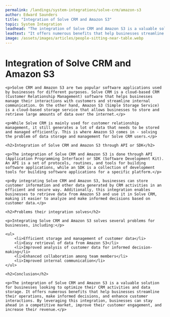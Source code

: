 ```yaml
---
permalink: /landings/system-integrations/solve-crm/amazon-s3
author: Edward Saunders
title: "Integration of Solve CRM and Amazon S3"
topic: System Integration
leadhead: "The integration of Solve CRM and Amazon S3 is a valuable solution for businesses looking to optimize their CRM activities and data storage"
leadtext: "It offers numerous benefits that help businesses streamline their operations, make informed decisions, and enhance customer interactions. By leveraging this integration, businesses can stay ahead in a competitive market, improve their customer engagement, and increase their revenue."
image: /assets/images/articles/people-sitting-near-table.webp
---
```

<div class="arttext">	<h1>Integration of Solve CRM and Amazon S3</h1>

	<p>Solve CRM and Amazon S3 are two popular software applications used by businesses for different purposes. Solve CRM is a cloud-based CRM (Customer Relationship Management) software that helps businesses manage their interactions with customers and streamline internal communication. On the other hand, Amazon S3 (Simple Storage Service) is a cloud-based storage service that allows businesses to store and retrieve large amounts of data over the internet.</p>

	<p>While Solve CRM is mainly used for customer relationship management, it still generates a lot of data that needs to be stored and managed efficiently. This is where Amazon S3 comes in - solving the problem of data storage and management for Solve CRM users.</p>

	<h2>Integration of Solve CRM and Amazon S3 through API or SDK</h2>

	<p>The integration of Solve CRM and Amazon S3 is done through API (Application Programming Interface) or SDK (Software Development Kit). An API is a set of protocols, routines, and tools for building software applications, while an SDK is a collection of development tools for building software applications for a specific platform.</p>

	<p>By integrating Solve CRM and Amazon S3, businesses can store customer information and other data generated by CRM activities in an efficient and secure way. Additionally, this integration enables businesses to retrieve data from Amazon S3 and use it in Solve CRM, making it easier to analyze and make informed decisions based on customer data.</p>

	<h2>Problems their integration solves</h2>

	<p>Integrating Solve CRM and Amazon S3 solves several problems for businesses, including:</p>

	<ul>
		<li>Efficient storage and management of customer data</li>
		<li>Easy retrieval of data from Amazon S3</li>
		<li>Improved analysis of customer data for informed decision-making</li>
		<li>Enhanced collaboration among team members</li>
		<li>Improved internal communication</li>
	</ul>

	<h2>Conclusion</h2>

	<p>The integration of Solve CRM and Amazon S3 is a valuable solution for businesses looking to optimize their CRM activities and data storage. It offers numerous benefits that help businesses streamline their operations, make informed decisions, and enhance customer interactions. By leveraging this integration, businesses can stay ahead in a competitive market, improve their customer engagement, and increase their revenue.</p>

</div>